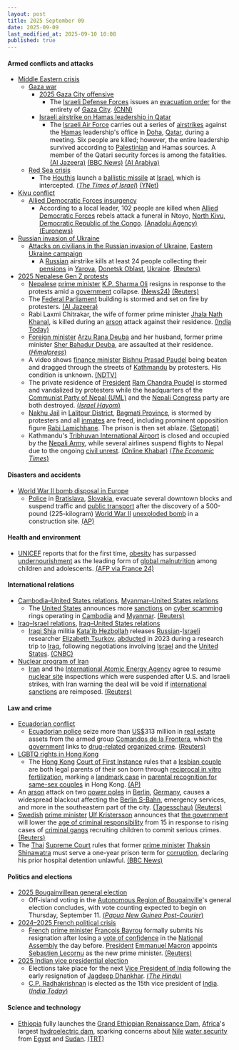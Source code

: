 ```yaml
---
layout: post
title: 2025 September 09
date: 2025-09-09
last_modified_at: 2025-09-10 10:08
published: true
---
```



#### Armed conflicts and attacks

* [Middle Eastern crisis](https://en.wikipedia.org/wiki/Middle_Eastern_crisis_%282023%E2%80%93present%29 "Middle Eastern crisis (2023–present)")
  * [Gaza war](https://en.wikipedia.org/wiki/Gaza_war "Gaza war")
    * [2025 Gaza City offensive](https://en.wikipedia.org/wiki/2025_Gaza_City_offensive "2025 Gaza City offensive")
      * The [Israeli Defense Forces](https://en.wikipedia.org/wiki/Israeli_Defense_Forces "Israeli Defense Forces") issues an [evacuation order](https://en.wikipedia.org/wiki/Gaza_Strip_evacuations "Gaza Strip evacuations") for the entirety of [Gaza City](https://en.wikipedia.org/wiki/Gaza_City "Gaza City"). [(CNN)](https://www.cnn.com/2025/09/09/middleeast/israel-gaza-city-evacuation-netanyahu-warning-intl)
    * [Israeli airstrike on Hamas leadership in Qatar](https://en.wikipedia.org/wiki/Israeli_airstrike_on_Hamas_leadership_in_Qatar "Israeli airstrike on Hamas leadership in Qatar")
      * The [Israeli Air Force](https://en.wikipedia.org/wiki/Israeli_Air_Force "Israeli Air Force") carries out a series of [airstrikes](https://en.wikipedia.org/wiki/Airstrike "Airstrike") against the [Hamas](https://en.wikipedia.org/wiki/Hamas "Hamas") leadership's office in [Doha](https://en.wikipedia.org/wiki/Doha "Doha"), [Qatar](https://en.wikipedia.org/wiki/Qatar "Qatar"), during a meeting. Six people are killed; however, the entire leadership survived according to [Palestinian](https://en.wikipedia.org/wiki/Palestine "Palestine") and Hamas sources. A member of the Qatari security forces is among the fatalities. [(Al Jazeera)](https://www.aljazeera.com/news/liveblog/2025/9/9/live-israel-pounds-gaza-city-as-netanyahu-tells-residents-to-leave-now) [(BBC News)](https://www.bbc.co.uk/news/live/c78m71vl91vt) [(Al Arabiya)](https://english.alarabiya.net/News/gulf/2025/09/09/several-blasts-heard-in-qatar-s-doha-reuters-witnesses-say)
  * [Red Sea crisis](https://en.wikipedia.org/wiki/Red_Sea_crisis "Red Sea crisis")
    * The [Houthis](https://en.wikipedia.org/wiki/Houthis "Houthis") launch a [ballistic missile](https://en.wikipedia.org/wiki/Ballistic_missile "Ballistic missile") at [Israel](https://en.wikipedia.org/wiki/Israel "Israel"), which is intercepted. [(*The Times of Israel*)](https://www.timesofisrael.com/liveblog_entry/idf-intercepts-houthi-missile/) [(YNet)](https://www.ynet.co.il/news/article/rkfcc0p5lg)
* [Kivu conflict](https://en.wikipedia.org/wiki/Kivu_conflict "Kivu conflict")
  * [Allied Democratic Forces insurgency](https://en.wikipedia.org/wiki/Allied_Democratic_Forces_insurgency "Allied Democratic Forces insurgency")
    * According to a local leader, 102 people are killed when [Allied Democratic Forces](https://en.wikipedia.org/wiki/Allied_Democratic_Forces "Allied Democratic Forces") rebels attack a funeral in Ntoyo, [North Kivu](https://en.wikipedia.org/wiki/North_Kivu "North Kivu"), [Democratic Republic of the Congo](https://en.wikipedia.org/wiki/Democratic_Republic_of_the_Congo "Democratic Republic of the Congo"). [(Anadolu Agency)](https://www.aa.com.tr/en/africa/at-least-70-killed-in-suspected-adf-rebels-attack-on-funeral-in-eastern-dr-congo/3682384) [(Euronews)](https://www.euronews.com/2025/09/09/is-group-linked-militants-slaughter-60-people-in-eastern-dr-congo)
* [Russian invasion of Ukraine](https://en.wikipedia.org/wiki/Russian_invasion_of_Ukraine "Russian invasion of Ukraine")
  * [Attacks on civilians in the Russian invasion of Ukraine](https://en.wikipedia.org/wiki/Attacks_on_civilians_in_the_Russian_invasion_of_Ukraine "Attacks on civilians in the Russian invasion of Ukraine"), [Eastern Ukraine campaign](https://en.wikipedia.org/wiki/Eastern_Ukraine_campaign "Eastern Ukraine campaign")
    * A [Russian](https://en.wikipedia.org/wiki/Russian_Armed_Forces "Russian Armed Forces") airstrike kills at least 24 people collecting their [pensions](https://en.wikipedia.org/wiki/Pension "Pension") in [Yarova](https://en.wikipedia.org/wiki/Yarova "Yarova"), [Donetsk Oblast](https://en.wikipedia.org/wiki/Donetsk_Oblast "Donetsk Oblast"), [Ukraine](https://en.wikipedia.org/wiki/Ukraine "Ukraine"). [(Reuters)](https://www.reuters.com/world/europe/russian-airstrike-ukrainian-village-kills-over-20-zelenskiy-says-2025-09-09/)
* [2025 Nepalese Gen Z protests](https://en.wikipedia.org/wiki/2025_Nepalese_Gen_Z_protests "2025 Nepalese Gen Z protests")
  * [Nepalese](https://en.wikipedia.org/wiki/Nepal "Nepal") [prime minister](https://en.wikipedia.org/wiki/Prime_Minister_of_Nepal "Prime Minister of Nepal") [K.P. Sharma Oli](https://en.wikipedia.org/wiki/K.P._Sharma_Oli "K.P. Sharma Oli") resigns in response to the protests amid a [government](https://en.wikipedia.org/wiki/Government_of_Nepal "Government of Nepal") collapse. [(News24)](https://news24online.com/world/nepal-president-ram-chandra-poudel-resigns-amid-ongoing-protests/629416) [(Reuters)](https://www.reuters.com/world/asia-pacific/nepal-pm-oli-quits-anti-corruption-protests-spiral-his-aide-says-2025-09-09)
  * The [Federal Parliament](https://en.wikipedia.org/wiki/Federal_Parliament_of_Nepal "Federal Parliament of Nepal") building is stormed and set on fire by protesters. [(Al Jazeera)](https://www.aljazeera.com/news/liveblog/2025/9/9/nepal-protests-live-nepali-congress-office-top-leaders-homes-set-on-fire)
  * Rabi Laxmi Chitrakar, the wife of former prime minister [Jhala Nath Khanal](https://en.wikipedia.org/wiki/Jhala_Nath_Khanal "Jhala Nath Khanal"), is killed during an [arson](https://en.wikipedia.org/wiki/Arson "Arson") attack against their residence. [(India Today)](https://www.indiatoday.in/world/story/former-nepal-pm-jhala-nath-khanals-wife-succumbs-to-burn-injuries-after-protesters-set-house-ablaze-2784558-2025-09-09)
  * [Foreign minister](https://en.wikipedia.org/wiki/Minister_of_Foreign_Affairs_%28Nepal%29 "Minister of Foreign Affairs (Nepal)") [Arzu Rana Deuba](https://en.wikipedia.org/wiki/Arzu_Rana_Deuba "Arzu Rana Deuba") and her husband, former prime minister [Sher Bahadur Deuba](https://en.wikipedia.org/wiki/Sher_Bahadur_Deuba "Sher Bahadur Deuba"), are assaulted at their residence. [(*Himalpress*)](https://en.himalpress.com/nc-president-deuba-wife-arzu-attacked/)
  * A video shows [finance minister](https://en.wikipedia.org/wiki/Ministry_of_Finance_%28Nepal%29 "Ministry of Finance (Nepal)") [Bishnu Prasad Paudel](https://en.wikipedia.org/wiki/Bishnu_Prasad_Paudel "Bishnu Prasad Paudel") being beaten and dragged through the streets of [Kathmandu](https://en.wikipedia.org/wiki/Kathmandu "Kathmandu") by protesters. His condition is unknown. [(NDTV)](https://www.ndtv.com/world-news/video-nepal-finance-minister-chased-through-street-kicked-attacked-9243749)
  * The private residence of [President](https://en.wikipedia.org/wiki/President_of_Nepal "President of Nepal") [Ram Chandra Poudel](https://en.wikipedia.org/wiki/Ram_Chandra_Poudel "Ram Chandra Poudel") is stormed and vandalized by protesters while the headquarters of the [Communist Party of Nepal (UML)](https://en.wikipedia.org/wiki/Communist_Party_of_Nepal_%28Unified_Marxist%E2%80%93Leninist%29 "Communist Party of Nepal (Unified Marxist–Leninist)") and the [Nepali Congress](https://en.wikipedia.org/wiki/Nepali_Congress "Nepali Congress") party are both destroyed. [(*Israel Hayom*)](https://www.israelhayom.com/2025/09/09/nepali-pms-home-set-ablaze-as-rioters-force-resignation/)
  * [Nakhu Jail](https://en.wikipedia.org/wiki/Nakhu_Jail "Nakhu Jail") in [Lalitpur District](https://en.wikipedia.org/wiki/Lalitpur_District%2C_Nepal "Lalitpur District, Nepal"), [Bagmati Province](https://en.wikipedia.org/wiki/Bagmati_Province "Bagmati Province"), is stormed by protesters and all [inmates](https://en.wikipedia.org/wiki/Prisoner "Prisoner") are freed, including prominent opposition figure [Rabi Lamichhane](https://en.wikipedia.org/wiki/Rabi_Lamichhane "Rabi Lamichhane"). The prison is then set ablaze. [(Setopati)](https://www.setopati.com/politics/368902)
  * Kathmandu's [Tribhuvan International Airport](https://en.wikipedia.org/wiki/Tribhuvan_International_Airport "Tribhuvan International Airport") is closed and occupied by the [Nepali Army](https://en.wikipedia.org/wiki/Nepali_Army "Nepali Army"), while several airlines suspend flights to Nepal due to the ongoing [civil unrest](https://en.wikipedia.org/wiki/Civil_disorder "Civil disorder"). [(Online Khabar)](https://www.onlinekhabar.com/2025/09/1760962/genji-arrives-at-airport-gate-large-number-of-troops-mobilized) [(*The Economic Times*)](https://economictimes.indiatimes.com/nri/latest-updates/nepal-protests-tribhuvan-international-airport-in-kathmandu-cancels-all-domestic-and-international-flights/articleshow/123781926.cms?from=mdr)

#### Disasters and accidents

* [World War II bomb disposal in Europe](https://en.wikipedia.org/wiki/World_War_II_bomb_disposal_in_Europe "World War II bomb disposal in Europe")
  * [Police](https://en.wikipedia.org/wiki/Police_Corps_%28Slovakia%29 "Police Corps (Slovakia)") in [Bratislava](https://en.wikipedia.org/wiki/Bratislava "Bratislava"), [Slovakia](https://en.wikipedia.org/wiki/Slovakia "Slovakia"), evacuate several downtown blocks and suspend traffic and [public transport](https://en.wikipedia.org/wiki/Transport_in_Slovakia "Transport in Slovakia") after the discovery of a 500-pound (225-kilogram) [World War II](https://en.wikipedia.org/wiki/Slovakia_during_World_War_II "Slovakia during World War II") [unexploded bomb](https://en.wikipedia.org/wiki/Unexploded_bomb "Unexploded bomb") in a construction site. [(AP)](https://apnews.com/article/slovakia-bratislava-evacuation-wwii-bomb-2a41945149ce722ca1dbbbf03728bd96)

#### Health and environment

* [UNICEF](https://en.wikipedia.org/wiki/UNICEF "UNICEF") reports that for the first time, [obesity](https://en.wikipedia.org/wiki/Childhood_obesity "Childhood obesity") has surpassed [undernourishment](https://en.wikipedia.org/wiki/Undernutrition_in_children "Undernutrition in children") as the leading form of [global malnutrition](https://en.wikipedia.org/wiki/Epidemiology_of_malnutrition "Epidemiology of malnutrition") among children and adolescents. [(AFP via France 24)](https://www.france24.com/en/live-news/20250910-obese-surpass-undernourished-youths-for-first-time-un-warns)

#### International relations

* [Cambodia–United States relations](https://en.wikipedia.org/wiki/Cambodia%E2%80%93United_States_relations "Cambodia–United States relations"), [Myanmar–United States relations](https://en.wikipedia.org/wiki/Myanmar%E2%80%93United_States_relations "Myanmar–United States relations")
  * The [United States](https://en.wikipedia.org/wiki/United_States "United States") announces more [sanctions](https://en.wikipedia.org/wiki/United_States_government_sanctions "United States government sanctions") on [cyber scamming](https://en.wikipedia.org/wiki/Internet_fraud "Internet fraud") rings operating in [Cambodia](https://en.wikipedia.org/wiki/Cambodia "Cambodia") and [Myanmar](https://en.wikipedia.org/wiki/Myanmar "Myanmar"). [(Reuters)](https://www.reuters.com/sustainability/society-equity/us-sanctions-billion-dollar-cyber-scam-networks-myanmar-cambodia-2025-09-09/)
* [Iraq–Israel relations](https://en.wikipedia.org/wiki/Iraq%E2%80%93Israel_relations "Iraq–Israel relations"), [Iraq–United States relations](https://en.wikipedia.org/wiki/Iraq%E2%80%93United_States_relations "Iraq–United States relations")
  * [Iraqi Shia](https://en.wikipedia.org/wiki/Shia_Islam_in_Iraq "Shia Islam in Iraq") militia [Kata'ib Hezbollah](https://en.wikipedia.org/wiki/Kata%27ib_Hezbollah "Kata'ib Hezbollah") releases [Russian](https://en.wikipedia.org/wiki/Russians "Russians")-[Israeli](https://en.wikipedia.org/wiki/Israelis "Israelis") researcher [Elizabeth Tsurkov](https://en.wikipedia.org/wiki/Elizabeth_Tsurkov "Elizabeth Tsurkov"), [abducted](https://en.wikipedia.org/wiki/Foreign_hostages_in_Iraq "Foreign hostages in Iraq") in 2023 during a research trip to [Iraq](https://en.wikipedia.org/wiki/Iraq "Iraq"), following negotiations involving [Israel](https://en.wikipedia.org/wiki/Israel "Israel") and the [United States](https://en.wikipedia.org/wiki/United_States "United States"). [(CNBC)](https://www.cnbc.com/2025/09/09/princeton-researcher-tsurkov-released-from-militia-captivity-in-iraq.html)
* [Nuclear program of Iran](https://en.wikipedia.org/wiki/Nuclear_program_of_Iran "Nuclear program of Iran")
  * [Iran](https://en.wikipedia.org/wiki/Iran "Iran") and the [International Atomic Energy Agency](https://en.wikipedia.org/wiki/International_Atomic_Energy_Agency "International Atomic Energy Agency") agree to resume [nuclear site](https://en.wikipedia.org/wiki/Nuclear_facilities_in_Iran "Nuclear facilities in Iran") inspections which were suspended after U.S. and Israeli strikes, with Iran warning the deal will be void if [international sanctions](https://en.wikipedia.org/wiki/International_sanctions_against_Iran "International sanctions against Iran") are reimposed. [(Reuters)](https://www.reuters.com/world/middle-east/iran-iaea-announce-agreement-resuming-nuclear-inspections-2025-09-09/)

#### Law and crime

* [Ecuadorian conflict](https://en.wikipedia.org/wiki/Ecuadorian_conflict_%282024%E2%80%93present%29 "Ecuadorian conflict (2024–present)")
  * [Ecuadorian police](https://en.wikipedia.org/wiki/National_Police_of_Ecuador "National Police of Ecuador") seize more than [US$](https://en.wikipedia.org/wiki/United_States_dollar "United States dollar")313 million in [real estate](https://en.wikipedia.org/wiki/Real_estate "Real estate") assets from the armed group [Comandos de la Frontera](https://es.wikipedia.org/wiki/Comandos_de_la_Frontera "es:Comandos de la Frontera"), which [the government](https://en.wikipedia.org/wiki/Government_of_Ecuador "Government of Ecuador") links to [drug-related](https://en.wikipedia.org/wiki/War_on_drugs_in_Ecuador "War on drugs in Ecuador") [organized crime](https://en.wikipedia.org/wiki/Crime_in_Ecuador "Crime in Ecuador"). [(Reuters)](https://www.reuters.com/world/americas/ecuador-seizes-over-300-million-properties-armed-group-2025-09-09/)
* [LGBTQ rights in Hong Kong](https://en.wikipedia.org/wiki/LGBTQ_rights_in_Hong_Kong "LGBTQ rights in Hong Kong")
  * The [Hong Kong](https://en.wikipedia.org/wiki/Hong_Kong "Hong Kong") [Court of First Instance](https://en.wikipedia.org/wiki/Court_of_First_Instance_%28Hong_Kong%29 "Court of First Instance (Hong Kong)") rules that a [lesbian couple](https://en.wikipedia.org/wiki/Same-sex_relationship "Same-sex relationship") are both legal parents of their son born through [reciprocal in vitro fertilization](https://en.wikipedia.org/wiki/Reciprocal_in_vitro_fertilization "Reciprocal in vitro fertilization"), marking a [landmark case](https://en.wikipedia.org/wiki/Landmark_case "Landmark case") in [parental recognition for same-sex couples](https://en.wikipedia.org/wiki/Same-sex_parenting "Same-sex parenting") in Hong Kong. [(AP)](https://apnews.com/article/hong-kong-lesbian-couple-parent-right-child-870fc0b2dad4889f553a857c9495e22a)
* An [arson](https://en.wikipedia.org/wiki/Arson "Arson") attack on two [power poles](https://en.wikipedia.org/wiki/Power_pole "Power pole") in [Berlin](https://en.wikipedia.org/wiki/Berlin "Berlin"), [Germany](https://en.wikipedia.org/wiki/Germany "Germany"), causes a widespread blackout affecting the [Berlin S-Bahn](https://en.wikipedia.org/wiki/Berlin_S-Bahn "Berlin S-Bahn"), emergency services, and more in the southeastern part of the city. [(Tagesschau)](https://www.tagesschau.de/inland/gesellschaft/stromausfall-berlin-106.html) [(Reuters)](https://www.reuters.com/business/media-telecom/suspected-arson-attack-berlin-leaves-50000-homes-without-power-2025-09-09/)
* [Swedish](https://en.wikipedia.org/wiki/Sweden "Sweden") [prime minister](https://en.wikipedia.org/wiki/Prime_Minister_of_Sweden "Prime Minister of Sweden") [Ulf Kristersson](https://en.wikipedia.org/wiki/Ulf_Kristersson "Ulf Kristersson") announces that [the government](https://en.wikipedia.org/wiki/Government_of_Sweden "Government of Sweden") will lower the [age of criminal responsibility](https://en.wikipedia.org/wiki/Age_of_criminal_responsibility "Age of criminal responsibility") from 15 in response to rising cases of [criminal gangs](https://en.wikipedia.org/wiki/Crime_in_Sweden "Crime in Sweden") recruiting children to commit serious crimes. [(Reuters)](https://www.reuters.com/world/sweden-lower-age-criminal-responsibility-gangs-use-children-hitmen-2025-09-09/)
* The [Thai](https://en.wikipedia.org/wiki/Thailand "Thailand") [Supreme Court](https://en.wikipedia.org/wiki/Supreme_Court_of_Thailand "Supreme Court of Thailand") rules that former [prime minister](https://en.wikipedia.org/wiki/Prime_Minister_of_Thailand "Prime Minister of Thailand") [Thaksin Shinawatra](https://en.wikipedia.org/wiki/Thaksin_Shinawatra "Thaksin Shinawatra") must serve a one-year prison term for [corruption](https://en.wikipedia.org/wiki/Corruption_in_Thailand "Corruption in Thailand"), declaring his prior hospital detention unlawful. [(BBC News)](https://www.bbc.com/news/articles/cly7k2g37g4o)

#### Politics and elections

* [2025 Bougainvillean general election](https://en.wikipedia.org/wiki/2025_Bougainvillean_general_election "2025 Bougainvillean general election")
  * Off-island voting in the [Autonomous Region of Bougainville](https://en.wikipedia.org/wiki/Autonomous_Region_of_Bougainville "Autonomous Region of Bougainville")'s general election concludes, with vote counting expected to begin on Thursday, September 11. [(*Papua New Guinea Post-Courier*)](https://www.postcourier.com.pg/polling-completed-for-bougainville-election-counting-to-begin-thursday/)
* [2024–2025 French political crisis](https://en.wikipedia.org/wiki/2024%E2%80%932025_French_political_crisis "2024–2025 French political crisis")
  * [French](https://en.wikipedia.org/wiki/France "France") [prime minister](https://en.wikipedia.org/wiki/Prime_Minister_of_France "Prime Minister of France") [François Bayrou](https://en.wikipedia.org/wiki/Fran%C3%A7ois_Bayrou "François Bayrou") formally submits his resignation after losing a [vote of confidence](https://en.wikipedia.org/wiki/Vote_of_confidence "Vote of confidence") in the [National Assembly](https://en.wikipedia.org/wiki/National_Assembly "National Assembly") the day before. [President](https://en.wikipedia.org/wiki/President_of_France "President of France") [Emmanuel Macron](https://en.wikipedia.org/wiki/Emmanuel_Macron "Emmanuel Macron") appoints [Sebastien Lecornu](https://en.wikipedia.org/wiki/Sebastien_Lecornu "Sebastien Lecornu") as the new prime minister. [(Reuters)](https://www.reuters.com/world/europe/frances-macron-seeks-new-prime-minister-after-governments-collapse-2025-09-09/)
* [2025 Indian vice presidential election](https://en.wikipedia.org/wiki/2025_Indian_vice_presidential_election "2025 Indian vice presidential election")
  * Elections take place for the next [Vice President of India](https://en.wikipedia.org/wiki/Vice_President_of_India "Vice President of India") following the early resignation of [Jagdeep Dhankhar](https://en.wikipedia.org/wiki/Jagdeep_Dhankhar "Jagdeep Dhankhar"). [(*The Hindu*)](https://www.thehindu.com/news/national/vice-president-elections-voting-results-reactions-live-updates-september-9-2025/article70028318.ece)
  * [C.P. Radhakrishnan](https://en.wikipedia.org/wiki/C.P._Radhakrishnan "C.P. Radhakrishnan") is elected as the 15th vice president of [India](https://en.wikipedia.org/wiki/India "India"). [(*India Today*)](https://www.indiatoday.in/india/story/vice-president-election-result-2025-live-updates-voting-polling-cp-radhakrishnan-b-sudershan-reddy-2784147-2025-09-09)

#### Science and technology

* [Ethiopia](https://en.wikipedia.org/wiki/Ethiopia "Ethiopia") fully launches the [Grand Ethiopian Renaissance Dam](https://en.wikipedia.org/wiki/Grand_Ethiopian_Renaissance_Dam "Grand Ethiopian Renaissance Dam"), [Africa](https://en.wikipedia.org/wiki/Africa "Africa")'s largest [hydroelectric dam](https://en.wikipedia.org/wiki/Hydroelectric_dam "Hydroelectric dam"), sparking concerns about [Nile](https://en.wikipedia.org/wiki/Nile "Nile") [water security](https://en.wikipedia.org/wiki/Water_security "Water security") from [Egypt](https://en.wikipedia.org/wiki/Egypt "Egypt") and [Sudan](https://en.wikipedia.org/wiki/Sudan "Sudan"). [(TRT)](https://trt.global/afrika-english/article/bfbe80125cf5)
